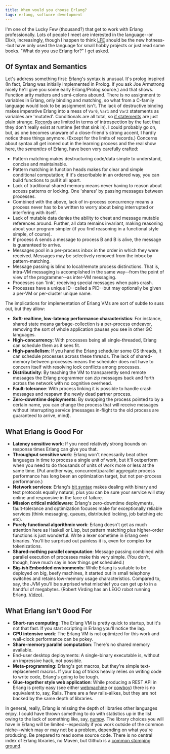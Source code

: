 ```yaml
---
title: When would you choose Erlang?
tags: erlang, software development
---
```


I'm one of the Lucky Few (thousand?) that get to work with Erlang
professionally. Lots of people I meet are interested in the language--or Elixir,
increasingly, though I happen to think [LFE](http://lfe.github.io/) should be
the new hotness--but have only used the language for small hobby projects or
just read some books. "What do you use Erlang for?" I get asked.

## Of Syntax and Semantics

Let's address something first: Erlang's syntax is unusual. It's prolog inspired
(In fact, Erlang was initially implemented in Prolog. If you ask Joe Armstrong
nicely he'll give you some early Erlang/Prolog source.) and that shows. Function
arity matters and semi-colons abound. There is no assignment to variables in
Erlang, only binding and matching, so what from a C-family language would look
to be assignment isn't. The lack of destructive binding makes imperative Erlang
into a mess of `Var0`, `Var1` and `Var2` statements as variables are 'mutated'.
Conditionals are all total, so
[if statements](http://erlang.org/doc/reference_manual/expressions.html#id77029)
are just plain strange.
[Records](http://www.erlang.org/doc/reference_manual/records.html) are limited
in terms of introspection by the fact that they don't really exist at runtime
(let that sink in). I could probably go on, but, as one becomes unaware of a
close-friend's strong accent, I hardly notice these things anymore. (Except for
the limits of records.) Concerns about syntax all get ironed out in the learning
process and the real show here, the _semantics_ of Erlang, have been very
carefully crafted:

 * Pattern matching makes destructuring code/data simple to understand, concise
   and maintainable.
 * Pattern matching in function heads makes for clear and simple conditional
   computation; if it's describable in an ordered way, you can build functions
   to pull it all apart.
 * Lack of traditional shared memory means never having to reason about access
   patterns or locking. One 'shares' by passing messages between processes.
 * Combined with the above, lack of in-process concurrency means a process never
   has to be written to worry about being interrupted or interfering with
   itself.
 * Lack of mutable data denies the ability to cheat and message mutable
   references around. Further, all data remains invariant, making reasoning
   about your program simpler (if you find reasoning in a functional style
   simple, of course).
 * If process A sends a message to process B and B is alive, the message is
   guaranteed to arrive.
 * Messages pool in a per-process inbox in the order in which they were
   received. Messages may be selectively removed from the inbox by
   pattern-matching.
 * Message passing is blind to local/remote process distinctions. That is,
   intra-VM messaging is accomplished in the same way--from the point of view of
   the programmer--as inter-VM messaging.
 * Processes can 'link', receiving special messages when pairs crash.
 * Processes have a unique ID--called a PID--but may optionally be given a
   per-VM or per-cluster unique name.

The implications for implementation of Erlang VMs are sort of subtle to suss
out, but they allow:

 * __Soft-realtime, low-latency performance characteristics__: For instance,
   shared state means garbage-collection is a per-process endeavor, removing the
   sort of whole application pauses you see in other GC languages.
 * __High-concurrency__: With processes being all single-threaded, Erlang can
   schedule them as it sees fit.
 * __High-parallelism__: If you hand the Erlang scheduler some OS threads, it
   can schedule processes across these threads. The lack of shared-memory
   between processes means the scheduler does not have to concern itself with
   resolving lock conflicts among processes.
 * __Distributivity__: By teaching the VM to transparently send remote messages
   the Erlang programmer can zip messages back and forth across the network with
   no cognitive overhead.
 * __Fault-tolerance__: With process linking it is possible to handle crash
   messages and respawn the newly dead partner process.
 * __Zero-downtime deployments__: By swapping the process pointed to by a
   certain name, you can change the process that will receive messages without
   interrupting service (messages in-flight to the old process are guaranteed to
   arrive, mind).

## What Erlang is Good For

 * __Latency sensitive work__: If you need relatively strong bounds on response
   times Erlang can give you that.
 * __Throughput sensitive work__: Erlang won't necessarily beat other languages in
   time to process a single unit of work, but it'll outperform when you need to
   do thousands of units of work more or less at the same time. (Put another
   way, concurrent/parallel aggregate process performance has long been an
   optimization target, but not per-process performance.)
 * __Network services__: Erlang's
   [bit syntax](http://erlang.org/doc/reference_manual/expressions.html#id78513)
   makes dealing with binary and text protocols equally natural, plus you can be
   sure your service will stay online and responsive in the face of failure.
 * __Mission critical middleware__: Erlang's zero-downtime deployments,
   fault-tolerance and optimization focuses make for exceptionally reliable
   services (think messaging, queues, distributed locking, job batching etc
   etc).
 * __Purely functional algorithmic work__: Erlang doesn't get as much attention
   here as Haskell or Lisp, but pattern matching plus higher-order functions is
   just wonderful. Write a lexer sometime in Erlang over binaries. You'll be
   surprised out painless it is, even for complex for tokenizations.
 * __Shared-nothing parallel computation__: Message passing combined with parallel
   execution of processes make this very simple. (You don't, though, have much
   say in how things get scheduled.)
 * __Big-ish Embedded environments__: While Erlang is suitable to be deployed on
   big, beefy machines, it started out in small telephony switches and retains
   low-memory usage characteristics. Compared to, say, the JVM you'll be
   surprised what mischief you can get up to in a handful of megabytes. (Robert
   Virding has an LEGO robot running Erlang. [Video](http://vimeo.com/64642760)).

## What Erlang isn't Good For

 * __Short-run computing__: The Erlang VM is pretty quick to startup, but it's not that
   fast. If you start scripting in Erlang you'll notice the lag.
 * __CPU intensive work__: The Erlang VM is not optimized for this work and
   wall-clock performance can be pokey.
 * __Share-memory parallel computation__: There's no shared memory available.
 * End-user desktop deployments: A single-binary executable is, without an
   impressive hack, not possible.
 * __Meta-programming__: Erlang's got macros, but they're simple
   text-replacement macros. If your bag of tricks heavily relies on writing code
   to write code, Erlang's going to be tough.
 * __Glue-together style web application__: While producing a REST API in Erlang
   is pretty easy (see either [webmachine](https://github.com/basho/webmachine)
   or [cowboy](https://github.com/extend/cowboy)) there is no equivalent to,
   say, Rails. There are a few rails-alikes, but they are not backed by the same
   depth of libraries.

In general, really, Erlang is missing the depth of libraries other languages
enjoy. I could have thrown something to do with statistics up in the list owing
to the lack of something like, say, [numpy](http://www.numpy.org/). The library
choices you will have in Erlang will be limited--especially if you work outside
of the common niche--which may or may not be a problem, depending on what you're
producing. Be prepared to read some source code. There is no central index of
Erlang libraries, no Maven, but Github is a
[common stomping ground](https://github.com/search?q=language%3Aerlang&ref=cmdform).
